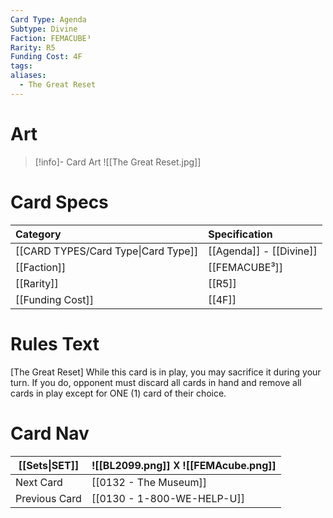 ```yaml
---
Card Type: Agenda
Subtype: Divine
Faction: FEMACUBE³
Rarity: R5
Funding Cost: 4F
tags: 
aliases:
  - The Great Reset
---
```

# Art

> [!info]- Card Art
> ![[The Great Reset.jpg]]

# Card Specs

| Category                            | Specification     |
|:----------------------------------- |:----------------- |
| [[CARD TYPES/Card Type\|Card Type]] | [[Agenda]] - [[Divine]] |
| [[Faction]]                         | [[FEMACUBE³]]              |
| [[Rarity]]                          | [[R5]]              |
| [[Funding Cost]]                    | [[4F]]            |

# Rules Text

[The Great Reset] 
While this card is in play, you may sacrifice it during your turn.
If you do, opponent must discard all cards in hand and remove all cards in play except for ONE (1) card of their choice.

# Card Nav

| [[Sets\|SET]] |  ![[BL2099.png]] 𐌢 ![[FEMAcube.png]] |
| --- | --- |  
| Next Card | [[0132 - The Museum]] |  
| Previous Card | [[0130 - 1-800-WE-HELP-U]] |  

